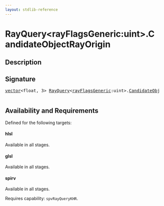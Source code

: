 ```yaml
---
layout: stdlib-reference
---
```


# RayQuery\<rayFlagsGeneric:uint\>\.CandidateObjectRayOrigin

## Description





## Signature 

<pre>
<a href="../../vector/index.html" class="code_type">vector</a>&lt;<span class="code_keyword">float</span>, 3&gt; <a href="../index.html" class="code_type">RayQuery</a>&lt;<a href="../index.html#decl-rayFlagsGeneric" class="code_var">rayFlagsGeneric</a>:<span class="code_keyword">uint</span>&gt;.<a href=".html">CandidateObjectRayOrigin</a>();

</pre>

## Availability and Requirements

Defined for the following targets:

#### hlsl
Available in all stages.

#### glsl
Available in all stages.

#### spirv
Available in all stages.

Requires capability: `spvRayQueryKHR`.


